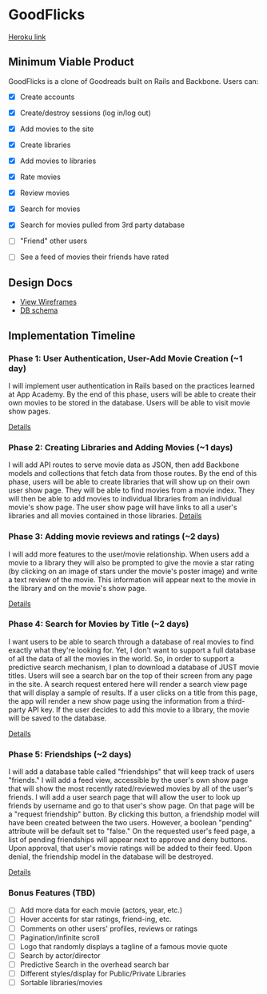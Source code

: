 # GoodFlicks

[Heroku link][heroku]

[heroku]: http://goodflicks.herokuapp.com

## Minimum Viable Product
GoodFlicks is a clone of Goodreads built on Rails and Backbone. Users can:

<!-- This is a Markdown checklist. Use it to keep track of your progress! -->

- [X] Create accounts
- [X] Create/destroy sessions (log in/log out)
- [X] Add movies to the site
- [X] Create libraries
- [X] Add movies to libraries
- [X] Rate movies
- [X] Review movies
- [X] Search for movies
- [X] Search for movies pulled from 3rd party database
- [ ] "Friend" other users
- [ ] See a feed of movies their friends have rated


## Design Docs
* [View Wireframes][views]
* [DB schema][schema]

[views]: ./docs/views.md
[schema]: ./docs/schema.md

## Implementation Timeline

### Phase 1: User Authentication, User-Add Movie Creation (~1 day)
I will implement user authentication in Rails based on the practices learned at
App Academy. By the end of this phase, users will be able to create their own
movies to be stored in the database. Users will be able to visit movie show
pages.

[Details][phase-one]

### Phase 2: Creating Libraries and Adding Movies (~1 days)
I will add API routes to serve movie data as JSON, then add Backbone models and collections that fetch data from those routes. By the end of this phase, users will be able to create libraries that will show up on their own user show page. They will be able to find movies from a movie index. They will then be able to add movies to individual libraries from an individual movie's show page. The user show page will have links to all a user's libraries and all movies contained in those libraries.
[Details][phase-two]

### Phase 3: Adding movie reviews and ratings (~2 days)
I will add more features to the user/movie relationship. When users add a movie to a library they will also be prompted to give the movie a star rating (by clicking on an image of stars under the movie's poster image) and write a text review of the movie. This information will appear next to the movie in the library and on the movie's show page.

[Details][phase-three]

### Phase 4: Search for Movies by Title (~2 days)
I want users to be able to search through a database of real movies to find exactly what they're looking for. Yet, I don't want to support a full database of all the data of all the movies in the world. So, in order to support a predictive search mechanism, I plan to download a database of JUST movie titles. Users will see a search bar on the top of their screen from any page in the site. A search request entered here will render a search view page that will display a sample of results. If a user clicks on a title from this page, the app will render a new show page using the information from a third-party API key. If the user decides to add this movie to a library, the movie will be saved to the database.

[Details][phase-four]

### Phase 5: Friendships (~2 days)
I will add a database table called "friendships" that will keep track of users "friends." I will add a feed view, accessible by the user's own show page that will show the most recently rated/reviewed movies by all of the user's friends. I will add a user search page that will allow the user to look up friends by username and go to that user's show page. On that page will be a "request friendship" button. By clicking this button, a friendship model will have been created between the two users. However, a boolean "pending" attribute will be default set to "false." On the requested user's feed page, a list of pending friendships will appear next to approve and deny buttons. Upon approval, that user's movie ratings will be added to their feed. Upon denial, the friendship model in the database will be destroyed.

[Details][phase-five]

### Bonus Features (TBD)
- [ ] Add more data for each movie (actors, year, etc.)
- [ ] Hover accents for star ratings, friend-ing, etc.
- [ ] Comments on other users' profiles, reviews or ratings
- [ ] Pagination/infinite scroll
- [ ] Logo that randomly displays a tagline of a famous movie quote
- [ ] Search by actor/director
- [ ] Predictive Search in the overhead search bar
- [ ] Different styles/display for Public/Private Libraries
- [ ] Sortable libraries/movies

[phase-one]: ./docs/phases/phase1.md
[phase-two]: ./docs/phases/phase2.md
[phase-three]: ./docs/phases/phase3.md
[phase-four]: ./docs/phases/phase4.md
[phase-five]: ./docs/phases/phase5.md

